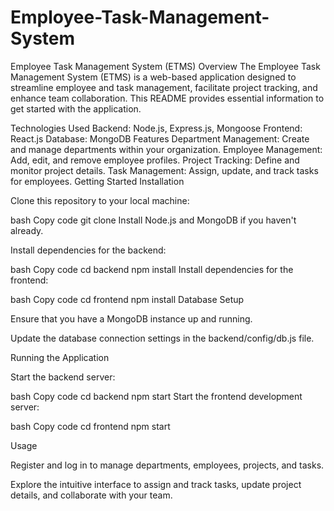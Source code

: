 # Employee-Task-Management-System

Employee Task Management System (ETMS) Overview The Employee Task Management System (ETMS) is a web-based application designed to streamline employee and task management, facilitate project tracking, and enhance team collaboration. This README provides essential information to get started with the application.

Technologies Used Backend: Node.js, Express.js, Mongoose Frontend: React.js Database: MongoDB Features Department Management: Create and manage departments within your organization. Employee Management: Add, edit, and remove employee profiles. Project Tracking: Define and monitor project details. Task Management: Assign, update, and track tasks for employees. Getting Started Installation

Clone this repository to your local machine:

bash Copy code git clone Install Node.js and MongoDB if you haven't already.

Install dependencies for the backend:

bash Copy code cd backend npm install Install dependencies for the frontend:

bash Copy code cd frontend npm install Database Setup

Ensure that you have a MongoDB instance up and running.

Update the database connection settings in the backend/config/db.js file.

Running the Application

Start the backend server:

bash Copy code cd backend npm start Start the frontend development server:

bash Copy code cd frontend npm start

Usage

Register and log in to manage departments, employees, projects, and tasks.

Explore the intuitive interface to assign and track tasks, update project details, and collaborate with your team.
